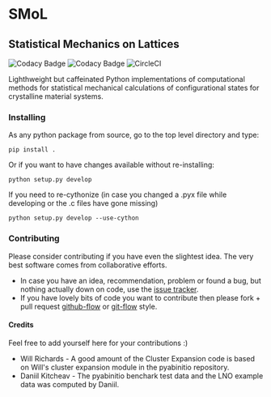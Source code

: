 # SMoL
## Statistical Mechanics on Lattices
![Codacy Badge](https://img.shields.io/codacy/grade/f6180b5223f346d2ac9dcf9a4bcc62d9?style=for-the-badge)
![Codacy Badge](https://img.shields.io/codacy/coverage/4b527a2fd9ad40f59195f1f8dc1ac542?style=for-the-badge)
![CircleCI](https://img.shields.io/circleci/build/gh/CederGroupHub/smol/master?logo=circleci&style=for-the-badge&token=96d0d7a959e1e12044ff45daa43218ae7fa4303e)

Lighthweight but caffeinated Python implementations of computational methods for statistical mechanical calculations of configurational states for crystalline material systems.

### Installing
As any python package from source, go to the top level directory and type:

    pip install .

Or if you want to have changes available without re-installing:

    python setup.py develop

If you need to re-cythonize (in case you changed a .pyx file while developing or the .c files have gone missing)

    python setup.py develop --use-cython

### Contributing
Please consider contributing if you have even the slightest idea. The very best software comes from collaborative efforts.
*   In case you have an idea, recommendation, problem or found a bug, but nothing actually down on code, use the [issue tracker](https://github.com/CederGroupHub/smol/issues).
*   If you have lovely bits of code you want to contribute then please fork + pull request [github-flow](https://guides.github.com/introduction/flow/) or [git-flow](https://nvie.com/posts/a-successful-git-branching-model/) style.

#### Credits
Feel free to add yourself here for your contributions :)
*   Will Richards - A good amount of the Cluster Expansion code is based on Will's cluster expansion module in the pyabinitio repository.
*   Daniil Kitcheav - The pyabinitio benchark test data and the LNO example data was computed by Daniil.
